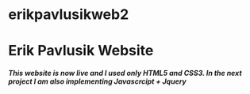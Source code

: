 # erikpavlusikweb2
<h1> Erik Pavlusik Website </h1>
<h5> This website is now live and I used only HTML5 and CSS3. In the next project I am also implementing Javascrcipt + Jquery </h5>
